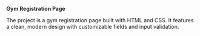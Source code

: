 **Gym Registration Page**  

The project is a gym registration page built with HTML and CSS. It features a clean, modern design with customizable fields and input validation.
